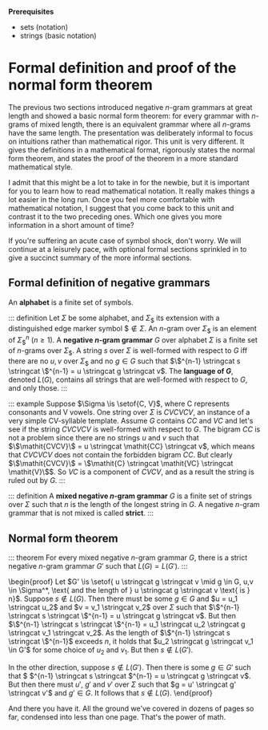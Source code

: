 **Prerequisites**

- sets (notation)
- strings (basic notation)

# Formal definition and proof of the normal form theorem

The previous two sections introduced negative $n$-gram grammars at great length and showed a basic normal form theorem: for every grammar with $n$-grams of mixed length, there is an equivalent grammar where all $n$-grams have the same length.
The presentation was deliberately informal to focus on intuitions rather than mathematical rigor.
This unit is very different.
It gives the definitions in a mathematical format, rigorously states the normal form theorem, and states the proof of the theorem in a more standard mathematical style.

I admit that this might be a lot to take in for the newbie, but it is important for you to learn how to read mathematical notation.
It really makes things a lot easier in the long run.
Once you feel more comfortable with mathematical notation, I suggest that you come back to this unit and contrast it to the two preceding ones.
Which one gives you more information in a short amount of time?

If you're suffering an acute case of symbol shock, don't worry.
We will continue at a leisurely pace, with optional formal sections sprinkled in to give a succinct summary of the more informal sections.

## Formal definition of negative grammars

An **alphabet** is a finite set of symbols.

::: definition
Let $\Sigma$ be some alphabet, and $\Sigma_\$$ its extension with a distinguished edge marker symbol $\$ \notin \Sigma$.
An $n$-gram over $\Sigma_\$$ is an element of $\Sigma_\$^n$ ($n \geq 1$).
A **negative $n$-gram grammar** $G$ over alphabet $\Sigma$ is a finite set of $n$-grams over $\Sigma_\$$.
A string $s$ over $\Sigma$ is well-formed with respect to $G$ iff there are no $u, v$ over $\Sigma_\$$ and no $g \in G$ such that
$\$^{n-1} \stringcat s \stringcat \$^{n-1} = u \stringcat g \stringcat v$.
The **language of $G$**, denoted $L(G)$, contains all strings that are well-formed with respect to $G$, and only those.
:::

::: example
Suppose $\Sigma \is \setof{C, V}$, where C represents consonants and V vowels.
One string over $\Sigma$ is $\mathit{CVCVCV}$, an instance of a very simple CV-syllable template.
Assume $G$ contains $\mathit{CC}$ and $\mathit{VC}$ and let's see if the string $\mathit{CVCVCV}$ is well-formed with respect to $G$.
The bigram $\mathit{CC}$ is not a problem since there are no strings $u$ and $v$ such that $\$\mathit{CVCV}\$ = u \stringcat \mathit{CC} \stringcat v$, which means that $\mathit{CVCVCV}$ does not contain the forbidden bigram $\mathit{CC}$.
But clearly $\$\mathit{CVCV}\$ = \$\mathit{C} \stringcat \mathit{VC} \stringcat \mathit{V}\$$.
So $\mathit{VC}$ is a component of $\mathit{CVCV}$, and as a result the string is ruled out by $G$.
:::

::: definition
A **mixed negative $n$-gram grammar** $G$ is a finite set of strings over $\Sigma$ such that $n$ is the length of the longest string in $G$.
A negative $n$-gram grammar that is not mixed is called **strict**.
:::

## Normal form theorem

::: theorem
For every mixed negative $n$-gram grammar $G$, there is a strict negative $n$-gram grammar $G'$ such that $L(G) = L(G')$.
:::

\begin{proof}
Let $G' \is \setof{ u \stringcat g \stringcat v \mid g \in G, u,v \in \Sigma^*, \text{ and the length of } u \stringcat g \stringcat v \text{ is } n}$.
Suppose $s \notin L(G)$.
Then there must be some $g \in G$ and $u = u_1 \stringcat u_2$ and $v = v_1 \stringcat v_2$ over $\Sigma$ such that $\$^{n-1} \stringcat s \stringcat \$^{n-1} = u \stringcat g \stringcat v$.
But then $\$^{n-1} \stringcat s \stringcat \$^{n-1} = u_1 \stringcat u_2 \stringcat g \stringcat v_1 \stringcat v_2$.
As the length of $\$^{n-1} \stringcat s \stringcat \$^{n-1}$ exceeds $n$, it holds that $u_2 \stringcat g \stringcat v_1 \in G'$ for some choice of $u_2$ and $v_1$.
But then $s \notin L(G')$.

In the other direction, suppose $s \notin L(G')$.
Then there is some $g \in G'$ such that $ \$^{n-1} \stringcat s \stringcat \$^{n-1} = u \stringcat g \stringcat v$.
But then there must $u'$, $g'$ and $v'$ over $\Sigma$ such that $g = u' \stringcat g' \stringcat v'$ and $g' \in G$.
It follows that $s \notin L(G)$.
\end{proof}

And there you have it.
All the ground we've covered in dozens of pages so far, condensed into less than one page.
That's the power of math.
